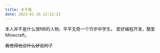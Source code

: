 ```yaml
---
title: 关于我
date: 2023-01-16 12:12:23
---
```

本人并不是什么很NB的人物，平平无奇一个15岁中学生。
爱好编程开发，酷爱Minecraft。

~~我觉得也没什么好说的了~~